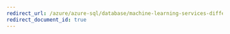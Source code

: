 ```yaml
---
redirect_url: /azure/azure-sql/database/machine-learning-services-differences
redirect_document_id: true
---
```

